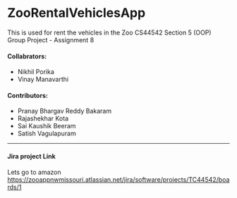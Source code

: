 # ZooRentalVehiclesApp
This is used for rent the vehicles in the Zoo 
CS44542 Section 5 (OOP) Group Project - Assignment 8

#### Collabrators:
 * Nikhil Porika
 * Vinay Manavarthi
#### Contributors:
 * Pranay Bhargav Reddy Bakaram
 * Rajashekhar Kota
 * Sai Kaushik Beeram
 * Satish Vagulapuram 
 ---
 #### Jira project Link
Lets go to amazon <https://zooappnwmissouri.atlassian.net/jira/software/projects/TC44542/boards/1> 
